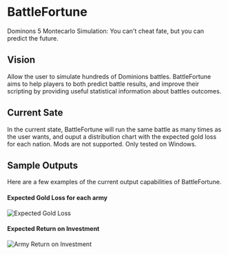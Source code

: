 # BattleFortune
Dominons 5 Montecarlo Simulation: You can't cheat fate, but you can predict the future.

## Vision
Allow the user to simulate hundreds of Dominions battles. BattleFortune aims to help players to both predict battle results, and improve their scripting by providing useful statistical information about battles outcomes.

## Current Sate
In the current state, BattleFortune will run the same battle as many times as the user wants, and ouput a distribution chart with the expected gold loss for each nation. Mods are not supported. Only tested on Windows. 

## Sample Outputs
Here are a few examples of the current output capabilities of BattleFortune.

#### Expected Gold Loss for each army
![Expected Gold Loss](https://media.discordapp.net/attachments/480242947015573504/521898564771643392/unknown.png)

#### Expected Return on Investment
![Army Return on Investment](https://media.discordapp.net/attachments/480242947015573504/521900656861380608/unknown.png)
